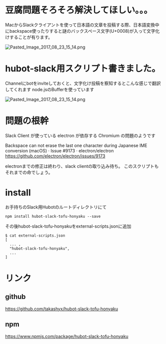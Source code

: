 # 豆腐問題そろそろ解決してほしい。。。
MacからSlackクライアントを使って日本語の文章を投稿する際、日本語変換中にbackspace使ったりすると謎のバックスペース文字(U+0008)が入って文字化けすることが有ります。

![Pasted_Image_2017_08_23_15_14.png](https://qiita-image-store.s3.amazonaws.com/0/24956/fdc02dfb-88a1-a67d-db1e-fe721e451f7a.png)

# hubot-slack用スクリプト書きました。
Channelにbotをinviteしておくと、文字化け投稿を察知するとこんな感じで翻訳してくれます
node.jsのBufferを使っています

![Pasted_Image_2017_08_23_15_14.png](https://qiita-image-store.s3.amazonaws.com/0/24956/abed520f-619b-89e3-9fc1-ac857ee2021b.png)

# 問題の根幹
Slack Client が使っている electron が依存する Chromium の問題のようです

Backspace can not erase the last one character during Japanese IME conversion (macOS) · Issue #9173 · electron/electron
https://github.com/electron/electron/issues/9173

electronまでの修正は終わり、slack clientの取り込み待ち。
このスクリプトもそれまでの命でしょう。

# install
お手持ちのSlack用Hubotのルートディレクトリにて

```
npm install hubot-slack-tofu-honyaku --save
```

その後hubot-slack-tofu-honyakuをexternal-scripts.jsonに追加

```
$ cat external-scripts.json
[
  ... ,
  "hubot-slack-tofu-honyaku",
  ...
]
```

# リンク
## github
https://github.com/takashyx/hubot-slack-tofu-honyaku

## npm
https://www.npmjs.com/package/hubot-slack-tofu-honyaku
